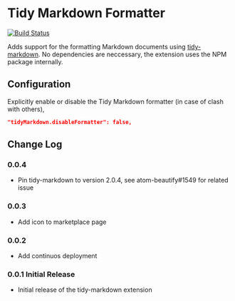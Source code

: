 # Tidy Markdown Formatter

[![Build Status](https://travis-ci.org/Tehnix/vscode-tidymarkdown.svg?branch=master)](https://travis-ci.org/Tehnix/vscode-tidymarkdown)

Adds support for the formatting Markdown documents using [tidy-markdown](https://github.com/slang800/tidy-markdown). No dependencies are neccessary, the extension uses the NPM package internally.

## Configuration

Explicitly enable or disable the Tidy Markdown formatter (in case of clash with others),

```json
"tidyMarkdown.disableFormatter": false,
```

## Change Log

### 0.0.4

- Pin tidy-markdown to version 2.0.4, see atom-beautify#1549 for related issue

### 0.0.3

- Add icon to marketplace page

### 0.0.2

- Add continuos deployment

### 0.0.1 Initial Release

- Initial release of the tidy-markdown extension
